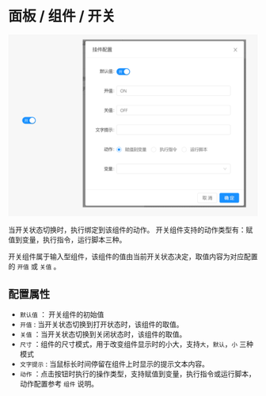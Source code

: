 # 面板 / 组件 / 开关

![Bittly 面板组件 开关预览与配置](res/2022070919460401.png)

当开关状态切换时，执行绑定到该组件的动作。 开关组件支持的动作类型有：赋值到变量，执行指令，运行脚本三种。

开关组件属于输入型组件，该组件的值由当前开关状态决定，取值内容为对应配置的 `开值` 或 `关值` 。

## 配置属性

- `默认值` ： 开关组件的初始值
- `开值` : 当开关状态切换到打开状态时，该组件的取值。
- `关值` ：当开关状态切换到关闭状态时，该组件的取值。
- `尺寸` ：组件的尺寸模式，用于改变组件显示时的小大，支持`大`，`默认`，`小` 三种模式
- `文字提示` : 当鼠标长时间停留在组件上时显示的提示文本内容。
- `动作` ：点击按钮时执行的操作类型，支持赋值到变量，执行指令或运行脚本， 动作配置参考 `组件` 说明。